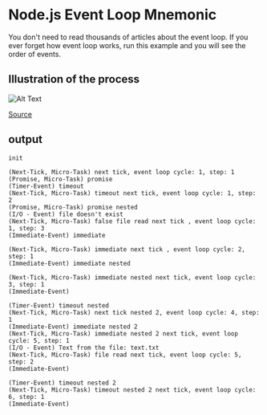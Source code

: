 # Node.js Event Loop Mnemonic

You don't need to read thousands of articles about the event loop. If you ever forget how event loop works, run this example and you will see the order of events.

## Illustration of the process

![Alt Text](https://assets-global.website-files.com/62c6fbddb12bb54622241c3d/62c6fbddb12bb523df242285_event_loop_animation-gif.gif)

[Source](https://medium.com/@saravanaeswari22/microtasks-and-macro-tasks-in-event-loop-7b408b2949e0)

## output

```
init

(Next-Tick, Micro-Task) next tick, event loop cycle: 1, step: 1
(Promise, Micro-Task) promise
(Timer-Event) timeout
(Next-Tick, Micro-Task) timeout next tick, event loop cycle: 1, step: 2
(Promise, Micro-Task) promise nested
(I/O - Event) file doesn't exist
(Next-Tick, Micro-Task) false file read next tick , event loop cycle: 1, step: 3
(Immediate-Event) immediate

(Next-Tick, Micro-Task) immediate next tick , event loop cycle: 2, step: 1
(Immediate-Event) immediate nested

(Next-Tick, Micro-Task) immediate nested next tick, event loop cycle: 3, step: 1
(Immediate-Event)

(Timer-Event) timeout nested
(Next-Tick, Micro-Task) next tick nested 2, event loop cycle: 4, step: 1
(Immediate-Event) immediate nested 2
(Next-Tick, Micro-Task) immediate nested 2 next tick, event loop cycle: 5, step: 1
(I/O - Event) Text from the file: text.txt
(Next-Tick, Micro-Task) file read next tick, event loop cycle: 5, step: 2
(Immediate-Event)

(Timer-Event) timeout nested 2
(Next-Tick, Micro-Task) timeout nested 2 next tick, event loop cycle: 6, step: 1
(Immediate-Event)
```